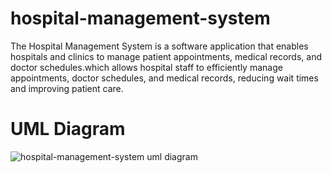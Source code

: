 # hospital-management-system
The Hospital Management System is a software application that enables hospitals and clinics to manage patient appointments, medical records, and doctor schedules.which allows hospital staff to efficiently manage appointments, doctor schedules, and medical records, reducing wait times and improving patient care.
# UML Diagram
![hospital-management-system uml diagram](https://github.com/SalahAlDin2021/hospital-management-system/assets/91832490/86b37ae8-1f88-4e6f-afb0-0a2e4d72eb27)
